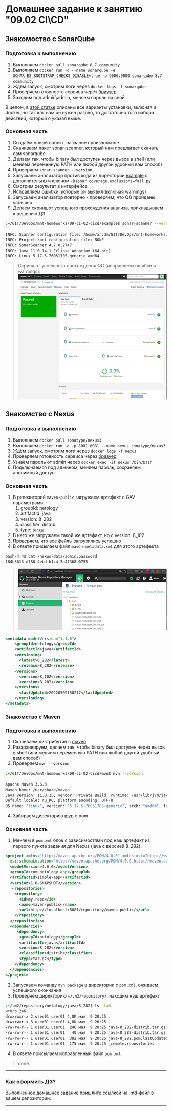 # Домашнее задание к занятию "09.02 CI\CD"

## Знакомоство с SonarQube

### Подготовка к выполнению

1. Выполняем `docker pull sonarqube:8.7-community`
2. Выполняем `docker run -d --name sonarqube -e SONAR_ES_BOOTSTRAP_CHECKS_DISABLE=true -p 9000:9000 sonarqube:8.7-community`
3. Ждём запуск, смотрим логи через `docker logs -f sonarqube`
4. Проверяем готовность сервиса через [браузер](http://localhost:9000)
5. Заходим под admin\admin, меняем пароль на свой

В целом, в [этой статье](https://docs.sonarqube.org/latest/setup/install-server/) описаны все варианты установки, включая и docker, но так как нам он нужен разово, то достаточно того набора действий, который я указал выше.

### Основная часть

1. Создаём новый проект, название произвольное
2. Скачиваем пакет sonar-scanner, который нам предлагает скачать сам sonarqube
3. Делаем так, чтобы binary был доступен через вызов в shell (или меняем переменную PATH или любой другой удобный вам способ)
4. Проверяем `sonar-scanner --version`
5. Запускаем анализатор против кода из директории [example](./example) с дополнительным ключом `-Dsonar.coverage.exclusions=fail.py`
6. Смотрим результат в интерфейсе
7. Исправляем ошибки, которые он выявил(включая warnings)
8. Запускаем анализатор повторно - проверяем, что QG пройдены успешно
9. Делаем скриншот успешного прохождения анализа, прикладываем к решению ДЗ

```bash
:~/GIT/DevOps/mnt-homeworks/09-ci-02-cicd/example$ sonar-scanner --version

INFO: Scanner configuration file: /home/arcdm/GIT/DevOps/mnt-homeworks/09-ci-02-cicd/docker/sonar-scanner-4.7.0.2747-linux/conf/sonar-scanner.properties
INFO: Project root configuration file: NONE
INFO: SonarScanner 4.7.0.2747
INFO: Java 11.0.14.1 Eclipse Adoptium (64-bit)
INFO: Linux 5.17.5-76051705-generic amd64

```
> 
> Скриншот успешного прохождения QG (исправлены ошибки и warnings):
> ![](assets/NT0902CICD_20220509173424.png)
> 

## Знакомство с Nexus

### Подготовка к выполнению

1. Выполняем `docker pull sonatype/nexus3`
2. Выполняем `docker run -d -p 8081:8081 --name nexus sonatype/nexus3`
3. Ждём запуск, смотрим логи через `docker logs -f nexus`
4. Проверяем готовность сервиса через [бразуер](http://localhost:8081)
5. Узнаём пароль от admin через `docker exec -it nexus /bin/bash`
6. Подключаемся под админом, меняем пароль, сохраняем анонимный доступ

### Основная часть

1. В репозиторий `maven-public` загружаем артефакт с GAV параметрами:
   1. groupId: netology
   2. artifactId: java
   3. version: 8_282
   4. classifier: distrib
   5. type: tar.gz
2. В него же загружаем такой же артефакт, но с version: 8_102
3. Проверяем, что все файлы загрузились успешно
4. В ответе присылаем файл `maven-metadata.xml` для этого артефекта

```bash
bash-4.4$ cat /nexus-data/admin.password 
184b3613-d780-4ebd-b1c4-7a47368b0755


```
> 
> ![](assets/Nexus3_20220509180336.png)
> 
```xml
<metadata modelVersion="1.1.0">
	<groupId>netology</groupId>
	<artifactId>java</artifactId>
	<versioning>
	  <latest>8_282</latest>
	  <release>8_282</release>
	<versions>
	  <version>8_102</version>
	  <version>8_282</version>
	</versions>
	  <lastUpdated>20220509150217</lastUpdated>
	</versioning>
</metadata>
```


### Знакомство с Maven

### Подготовка к выполнению

1. Скачиваем дистрибутив с [maven](https://maven.apache.org/download.cgi)
2. Разархивируем, делаем так, чтобы binary был доступен через вызов в shell (или меняем переменную PATH или любой другой удобный вам способ)
3. Проверяем `mvn --version`:

```bash
:~/GIT/DevOps/mnt-homeworks/09-ci-02-cicd/mvn$ mvn --version

Apache Maven 3.6.3
Maven home: /usr/share/maven
Java version: 11.0.15, vendor: Private Build, runtime: /usr/lib/jvm/java-11-openjdk-amd64
Default locale: ru_RU, platform encoding: UTF-8
OS name: "linux", version: "5.17.5-76051705-generic", arch: "amd64", family: "unix"

```

4. Забираем директорию [mvn](./mvn) с pom

### Основная часть

1. Меняем в `pom.xml` блок с зависимостями под наш артефакт из первого пункта задания для Nexus (java с версией 8_282):

```xml
<project xmlns="http://maven.apache.org/POM/4.0.0" xmlns:xsi="http://www.w3.org/2001/XMLSchema-instance"
  xsi:schemaLocation="http://maven.apache.org/POM/4.0.0 http://maven.apache.org/xsd/maven-4.0.0.xsd">
  <modelVersion>4.0.0</modelVersion>
  <groupId>com.netology.app</groupId>
  <artifactId>simple-app</artifactId>
  <version>1.0-SNAPSHOT</version>
   <repositories>
    <repository>
      <id>my-repo</id>
      <name>maven-public</name>
      <url>http://localhost:8081/repository/maven-public/</url>
    </repository>
  </repositories>
  <dependencies>
     <dependency>
      <groupId>netology</groupId>
      <artifactId>java</artifactId>
      <version>8_282</version>
      <classifier>distrib</classifier>
      <type>tar.gz</type>
    </dependency>
  </dependencies>
</project>

```

2. Запускаем команду `mvn package` в директории с `pom.xml`, ожидаем успешного окончания
3. Проверяем директорию `~/.m2/repository/`, находим наш артефакт

```bash
:~/.m2/repository/netology/java/8_282$ ls -lah
итого 24K
drwxrwxr-x 2 user01 user01 4,0K мая  9 20:25 .
drwxrwxr-x 3 user01 user01 4,0K мая  9 20:25 ..
-rw-rw-r-- 1 user01 user01  246 мая  9 20:25 java-8_282-distrib.tar.gz
-rw-rw-r-- 1 user01 user01   40 мая  9 20:25 java-8_282-distrib.tar.gz.sha1
-rw-rw-r-- 1 user01 user01  382 мая  9 20:25 java-8_282.pom.lastUpdated
-rw-rw-r-- 1 user01 user01  175 мая  9 20:25 _remote.repositories

```

4. В ответе присылаем исправленный файл `pom.xml`
> 
> done.
> 


---

### Как оформить ДЗ?

Выполненное домашнее задание пришлите ссылкой на .md-файл в вашем репозитории.

---
